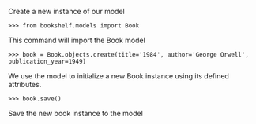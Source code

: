 Create a new instance of our model

```
>>> from bookshelf.models import Book
```
This command will import the Book model

```
>>> book = Book.objects.create(title='1984', author='George Orwell', publication_year=1949)
```
We use the model to initialize a new Book instance using its defined attributes.

```
>>> book.save()
```
Save the new book instance to the model